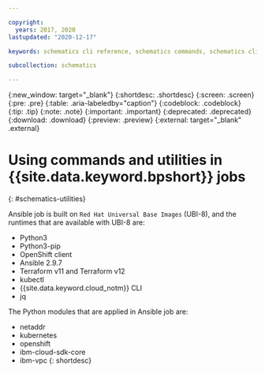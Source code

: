 ```yaml
---

copyright:
  years: 2017, 2020
lastupdated: "2020-12-17"

keywords: schematics cli reference, schematics commands, schematics cli, schematics reference, cli

subcollection: schematics

---
```

{:new_window: target="_blank"}
{:shortdesc: .shortdesc}
{:screen: .screen}
{:pre: .pre}
{:table: .aria-labeledby="caption"} 
{:codeblock: .codeblock}
{:tip: .tip}
{:note: .note}
{:important: .important}
{:deprecated: .deprecated}
{:download: .download}
{:preview: .preview}
{:external: target="_blank" .external}


# Using commands and utilities in {{site.data.keyword.bpshort}} jobs
{: #schematics-utilities}

Ansible job is built on `Red Hat Universal Base Images` (UBI-8), and the runtimes that are available with UBI-8 are:
- Python3
- Python3-pip
- OpenShift client
- Ansible 2.9.7
- Terraform v11 and Terraform v12
- kubectl
- {{site.data.keyword.cloud_notm}} CLI
- jq

The Python modules that are applied in Ansible job are:
- netaddr
- kubernetes
- openshift
- ibm-cloud-sdk-core
- ibm-vpc
{: shortdesc}
